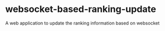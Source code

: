 # websocket-based-ranking-update
A web application to update the ranking information based on websocket 
